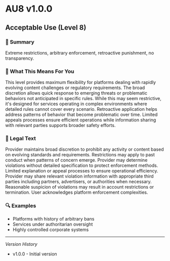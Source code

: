 # AU8 v1.0.0

## Acceptable Use (Level 8)

### 📌 Summary
Extreme restrictions, arbitrary enforcement, retroactive punishment, no transparency.

### 👤 What This Means For You
This level provides maximum flexibility for platforms dealing with rapidly evolving content challenges or regulatory requirements. The broad discretion allows quick response to emerging threats or problematic behaviors not anticipated in specific rules. While this may seem restrictive, it's designed for services operating in complex environments where detailed rules cannot cover every scenario. Retroactive application helps address patterns of behavior that become problematic over time. Limited appeals processes ensure efficient operations while information sharing with relevant parties supports broader safety efforts.

### 📜 Legal Text
Provider maintains broad discretion to prohibit any activity or content based on evolving standards and requirements. Restrictions may apply to past conduct when patterns of concern emerge. Provider may determine violations without detailed specification to protect enforcement methods. Limited explanation or appeal processes to ensure operational efficiency. Provider may share relevant violation information with appropriate third parties including partners, advertisers, or authorities when necessary. Reasonable suspicion of violations may result in account restrictions or termination. User acknowledges platform enforcement complexities.

### 🔍 Examples
- Platforms with history of arbitrary bans
- Services under authoritarian oversight
- Highly controlled corporate systems

---
*Version History*
- v1.0.0 - Initial version